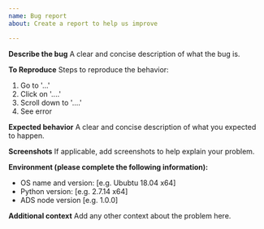 ```yaml
---
name: Bug report
about: Create a report to help us improve

---
```


**Describe the bug**
A clear and concise description of what the bug is.

**To Reproduce**
Steps to reproduce the behavior:
1. Go to '...'
2. Click on '....'
3. Scroll down to '....'
4. See error

**Expected behavior**
A clear and concise description of what you expected to happen.

**Screenshots**
If applicable, add screenshots to help explain your problem.

**Environment (please complete the following information):**
 - OS name and version: [e.g. Ububtu 18.04 x64]
 - Python version: [e.g. 2.7.14 x64]
 - ADS node version [e.g. 1.0.0]

**Additional context**
Add any other context about the problem here.
